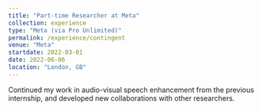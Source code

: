 ```yaml
---
title: "Part-time Researcher at Meta"
collection: experience
type: "Meta (via Pro Unlimited)"
permalink: /experience/contingent
venue: "Meta"
startdate: 2022-03-01
date: 2022-06-06
location: "London, GB"
---
```


Continued my work in audio-visual speech enhancement from the previous internship, and developed new collaborations with other researchers.